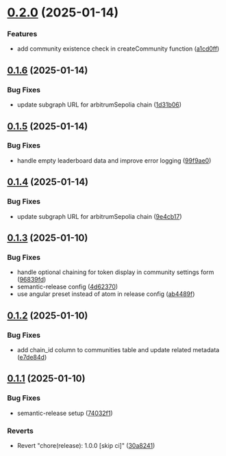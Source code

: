# [0.2.0](https://github.com/open-format/community-platform/compare/v0.1.6...v0.2.0) (2025-01-14)


### Features

* add community existence check in createCommunity function ([a1cd0ff](https://github.com/open-format/community-platform/commit/a1cd0ff1c28bb5f85df9a6690e0dbc5e47be1c1a))

## [0.1.6](https://github.com/open-format/community-platform/compare/v0.1.5...v0.1.6) (2025-01-14)


### Bug Fixes

* update subgraph URL for arbitrumSepolia chain ([1d31b06](https://github.com/open-format/community-platform/commit/1d31b067e3e0eb7a3c808363ba9c410dd00ebfec))

## [0.1.5](https://github.com/open-format/community-platform/compare/v0.1.4...v0.1.5) (2025-01-14)


### Bug Fixes

* handle empty leaderboard data and improve error logging ([99f9ae0](https://github.com/open-format/community-platform/commit/99f9ae0c3463761afd7b99f658c17d666230f769))

## [0.1.4](https://github.com/open-format/community-platform/compare/v0.1.3...v0.1.4) (2025-01-14)


### Bug Fixes

* update subgraph URL for arbitrumSepolia chain ([9e4cb17](https://github.com/open-format/community-platform/commit/9e4cb1795cc96bd60ceaeca156a4c8024a4d43c3))

## [0.1.3](https://github.com/open-format/community-platform/compare/v0.1.2...v0.1.3) (2025-01-10)


### Bug Fixes

* handle optional chaining for token display in community settings form ([96839fd](https://github.com/open-format/community-platform/commit/96839fd018f4868adac37fb967b3599844f72160))
* semantic-release config ([4d62370](https://github.com/open-format/community-platform/commit/4d6237003fda3ef965a395acc536085206720485))
* use angular preset instead of atom in release config ([ab4489f](https://github.com/open-format/community-platform/commit/ab4489ff96154488b4c58d1092e9e120c6438761))

## [0.1.2](https://github.com/open-format/community-platform/compare/v0.1.1...v0.1.2) (2025-01-10)


### Bug Fixes

* add chain_id column to communities table and update related metadata ([e7de84d](https://github.com/open-format/community-platform/commit/e7de84da2cb4e24ddcf2796642104d8dcad977f3))

## [0.1.1](https://github.com/open-format/community-platform/compare/v0.1.0...v0.1.1) (2025-01-10)


### Bug Fixes

* semantic-release setup ([74032f1](https://github.com/open-format/community-platform/commit/74032f14b44f45dcf6d952db384aef86636fe3db))


### Reverts

* Revert "chore(release): 1.0.0 [skip ci]" ([30a8241](https://github.com/open-format/community-platform/commit/30a824178a42d7edd85d3cbc219cca214b7ff922))
